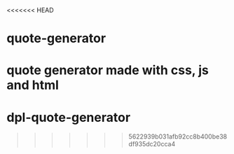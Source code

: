 <<<<<<< HEAD
# quote-generator
quote generator made with css, js and html
=======
# dpl-quote-generator
>>>>>>> 5622939b031afb92cc8b400be38df935dc20cca4
